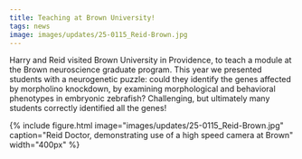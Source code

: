 ```yaml
---
title: Teaching at Brown University!
tags: news
image: images/updates/25-0115_Reid-Brown.jpg
---
```

<!-- excerpt start -->
Harry and Reid visited Brown University in Providence, to teach a module at the Brown neuroscience graduate program. This year we presented students with a neurogenetic puzzle: could they identify the genes affected by morpholino knockdown, by examining morphological and behavioral phenotypes in embryonic zebrafish? Challenging, but ultimately many students correctly identified all the genes!
<!-- excerpt end -->
{%
  include figure.html
  image="images/updates/25-0115_Reid-Brown.jpg"
  caption="Reid Doctor, demonstrating use of a high speed camera at Brown"
  width="400px"
%}
